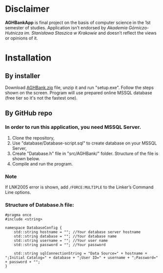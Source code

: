 # Disclaimer
**AGHBankApp** is final project on the basis of computer science in the 1st semester of studies. Application isn’t endorsed by *Akademia Górniczo-Hutnicza im. Stanisława Staszica w Krakowie* and doesn’t reflect the views or opinions of it.

# Installation
## By installer
Download [AGHBank.zip](https://www.mediafire.com/file/iqp9gmyjaid0obe/AGHBank.zip/file) file, unzip it and run "setup.exe". Follow the steps shown on the screen. Program will use prepared online MSSQL database (free tier so it's not the fastest one).

## By GitHub repo
### In order to run this application, you need MSSQL Server.
1. Clone the repository,
2. Use "database/Database-script.sql" to create database on your MSSQL Server,
3. Create "Database.h" file in "src/AGHBank/" folder. Structure of the file is shown below.
4. Compile and run the program. 

### Note
If LNK2005 error is shown, add ```/FORCE:MULTIPLE``` to the Linker’s Command Line options.

### Structure of Database.h file:
```
#pragma once
#include <string>

namespace DatabaseConfig {
	std::string hostname = ""; //Your database server hostname
	std::string database = ""; //Your database name
	std::string username = ""; //Your user name
	std::string password = ""; //Your password

	std::string sqlConnectionString = "Data Source=" + hostname + ";Initial Catalog=" + database + ";User ID=" + username + ";Password=" + password + "";
}
```

